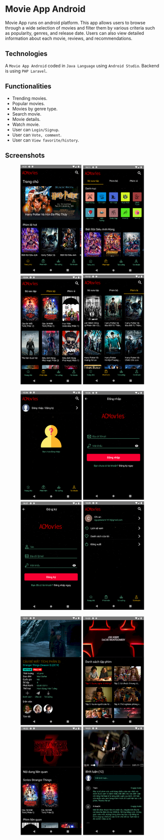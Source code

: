 # Movie App Android

Movie App runs on android platform. This app allows users to browse through a wide selection of movies and filter them by various criteria such as popularity, genres, and release date. Users can also view detailed information about each movie, reviews, and recommendations.

## Technologies

A `Movie App Android` coded in `Java Language` using `Android Studio`. Backend is using `PHP Laravel`.

## Functionalities

- Trending movies.
- Popular movies.
- Movies by genre type.
- Search movie.
- Movie details.
- Watch movie.
- User can `Login/Signup`.
- User can `Vote, comment`.
- User can `View favorite/history`.

## Screenshots
<div align="center">
  <img src = "https://github.com/Nbtrien/acmovies-android/blob/master/app/src/main/res/drawable/ss.png" alt = "" width="200px"/>
  <img src = "https://github.com/Nbtrien/acmovies-android/blob/master/app/src/main/res/drawable/ss1.png" alt = "" width="200px"/>
  <img src = "https://github.com/Nbtrien/acmovies-android/blob/master/app/src/main/res/drawable/ss2.png" alt = "" width="200px"/>
  <img src = "https://github.com/Nbtrien/acmovies-android/blob/master/app/src/main/res/drawable/ss3.png" alt = "" width="200px"/>
</div>
<br/>
<div align="center">
  <img src = "https://github.com/Nbtrien/acmovies-android/blob/master/app/src/main/res/drawable/ss10.png" alt = "" width="200px"/>
  <img src = "https://github.com/Nbtrien/acmovies-android/blob/master/app/src/main/res/drawable/ss4.png" alt = "" width="200px"/>
  <img src = "https://github.com/Nbtrien/acmovies-android/blob/master/app/src/main/res/drawable/ss11.png" alt = "" width="200px"/>
  <img src = "https://github.com/Nbtrien/acmovies-android/blob/master/app/src/main/res/drawable/ss9.png" alt = "" width="200px"/>
</div>
<br/>
<div align="center">
  <img src = "https://github.com/Nbtrien/acmovies-android/blob/master/app/src/main/res/drawable/ss5.png" alt = "" width="200px"/>
  <img src = "https://github.com/Nbtrien/acmovies-android/blob/master/app/src/main/res/drawable/ss6.png" alt = "" width="200px"/>
  <img src = "https://github.com/Nbtrien/acmovies-android/blob/master/app/src/main/res/drawable/ss7.png" alt = "" width="200px"/>
  <img src = "https://github.com/Nbtrien/acmovies-android/blob/master/app/src/main/res/drawable/ss8.png" alt = "" width="200px"/>
</div>
